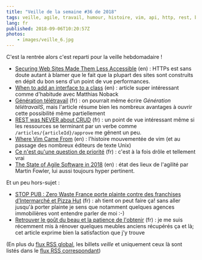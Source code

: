 ```yaml
---
title: "Veille de la semaine #36 de 2018"
tags: veille, agile, travail, humour, histoire, vim, api, http, rest, bonnes pratiques, code, php, performances, sécurité
lang: fr
published: 2018-09-06T10:20:57Z
photos:
    - images/veille_6.jpg
---
```

C'est la rentrée alors c'est reparti pour la veille hebdomadaire&nbsp;!

* [Securing Web Sites Made Them Less Accessible](https://meyerweb.com/eric/thoughts/2018/08/07/securing-sites-made-them-less-accessible/) (en)&nbsp;: HTTPs est sans doute autant à blamer que le fait que la plupart des sites sont construits en dépit du bon sens d'un point de vue performances.
* [When to add an interface to a class](https://matthiasnoback.nl/2018/08/when-to-add-an-interface-to-a-class/) (en)&nbsp;: article super intéressant comme d'habitude avec Matthias Noback
* [Génération télétravail](https://www.synbioz.com/blog/generation_teletravail) (fr)&nbsp;: on pourrait même écrire *Génération télétravailS*, mais l'article résume bien les nombreux avantages à ouvrir cette possibilité même partiellement
* [REST was NEVER about CRUD](https://tyk.io/blog/rest-never-crud/) (fr)&nbsp;: un point de vue intéressant même si les ressources se terminant par un verbe comme `/articles/{articleId}/approve` me gênent un peu.
* [Where Vim Came From](https://twobithistory.org/2018/08/05/where-vim-came-from.html) (en)&nbsp;: l'histoire mouvementée de vim (et au passage des nombreux éditeurs de texte Unix)
* [Ce n'est qu'une question de priorité](https://dev.glicer.com/section/reflexion/question-de-priorite.html) (fr)&nbsp;: c'est à la fois drôle et tellement vrai
* [The State of Agile Software in 2018](https://martinfowler.com/articles/agile-aus-2018.html) (en)&nbsp;: état des lieux de l'agilité par Martin Fowler, lui aussi toujours hyper pertinent.

Et un peu hors-sujet&nbsp;:

* [STOP PUB : Zero Waste France porte plainte contre des franchises d’Intermarché et Pizza Hut](https://www.zerowastefrance.org/stop-pub-plainte-intermarche-pizzahut-communique/) (fr)&nbsp;: ah tient on peut faire ça! sans aller jusqu'à porter plainte je sens que notamment quelques agences immobilières vont entendre parler de moi :-)
* [Retrouver le goût du beau et la patience de l'obtenir](https://lachouetteechoppe.fr/retrouver-gout-beau-patience-obtenir/) (fr)&nbsp;: je me suis récemment mis à rénover quelques meubles anciens récupérés ça et là; cet article exprime bien la satisfaction que j'y trouve

(En plus du [flux RSS global](/rss.xml), les billets *veille*
et uniquement ceux là sont listés dans le [flux RSS correspondant](/rss/veille.xml))
